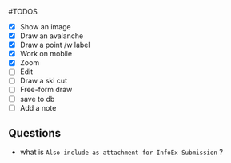 #TODOS

- [x] Show an image
- [x] Draw an avalanche
- [X] Draw a point /w label
- [X] Work on mobile
- [X] Zoom
- [ ] Edit
- [ ] Draw a ski cut
- [ ] Free-form draw
- [ ] save to db
- [ ] Add a note

## Questions 
- what is `Also include as attachment for InfoEx Submission` ?


